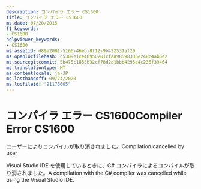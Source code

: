 ```yaml
---
description: コンパイラ エラー CS1600
title: コンパイラ エラー CS1600
ms.date: 07/20/2015
f1_keywords:
- CS1600
helpviewer_keywords:
- CS1600
ms.assetid: d89a2001-5166-46eb-8f12-9b422531af20
ms.openlocfilehash: c5309e1ce48950281cfaa98598336e248c4ab6e2
ms.sourcegitcommit: 5b475c1855b32cf78d2d1bbb4295e4c236f39464
ms.translationtype: HT
ms.contentlocale: ja-JP
ms.lasthandoff: 09/24/2020
ms.locfileid: "91176605"
---
```

# <a name="compiler-error-cs1600"></a><span data-ttu-id="6050a-103">コンパイラ エラー CS1600</span><span class="sxs-lookup"><span data-stu-id="6050a-103">Compiler Error CS1600</span></span>

<span data-ttu-id="6050a-104">ユーザーによりコンパイルが取り消されました。</span><span class="sxs-lookup"><span data-stu-id="6050a-104">Compilation cancelled by user</span></span>  
  
 <span data-ttu-id="6050a-105">Visual Studio IDE を使用しているときに、C# コンパイラによるコンパイルが取り消されました。</span><span class="sxs-lookup"><span data-stu-id="6050a-105">A compilation with the C# compiler was cancelled while using the Visual Studio IDE.</span></span>
